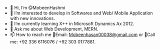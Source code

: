 - 👋 Hi, I’m @MobeenHashmi
- 👀 I’m interested to develop in Softwares and Web/ Mobile Application with new innovations.
- 🌱 I’m currently learning X++ in Microsoft Dynamics Ax 2012.
- 💬 Ask me about Web Development, MERN.
- 📫 How to reach me 📧Email: Mobeenhasan00038@gmail.com or 🤙Call me: +92 336 6116076 / +92 303 0177881.
